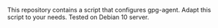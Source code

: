 This repository contains a script that configures gpg-agent.
Adapt this script to your needs.
Tested on Debian 10 server.
